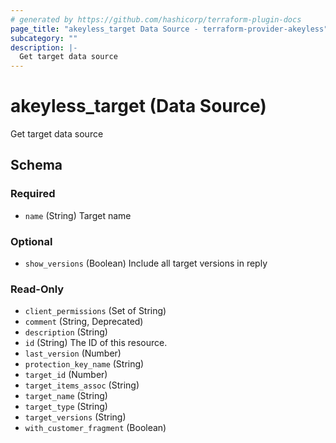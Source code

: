 ```yaml
---
# generated by https://github.com/hashicorp/terraform-plugin-docs
page_title: "akeyless_target Data Source - terraform-provider-akeyless"
subcategory: ""
description: |-
  Get target data source
---
```


# akeyless_target (Data Source)

Get target data source



<!-- schema generated by tfplugindocs -->
## Schema

### Required

- `name` (String) Target name

### Optional

- `show_versions` (Boolean) Include all target versions in reply

### Read-Only

- `client_permissions` (Set of String)
- `comment` (String, Deprecated)
- `description` (String)
- `id` (String) The ID of this resource.
- `last_version` (Number)
- `protection_key_name` (String)
- `target_id` (Number)
- `target_items_assoc` (String)
- `target_name` (String)
- `target_type` (String)
- `target_versions` (String)
- `with_customer_fragment` (Boolean)


